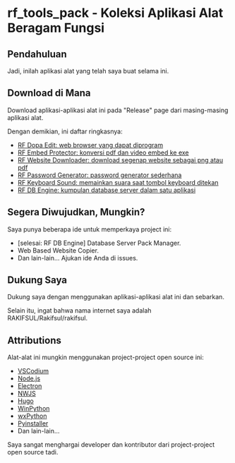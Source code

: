 # rf_tools_pack - Koleksi Aplikasi Alat Beragam Fungsi

## Pendahuluan

Jadi, inilah aplikasi alat yang telah saya buat selama ini.

## Download di Mana

Download aplikasi-aplikasi alat ini pada "Release" page dari masing-masing aplikasi alat.

Dengan demikian, ini daftar ringkasnya:

-	[RF Dopa Edit: web browser yang dapat diprogram](https://github.com/rakifsul/rf_dopa_edit)
-   [RF Embed Protector: konversi pdf dan video embed ke exe](https://github.com/rakifsul/rf_embed_protector)
-   [RF Website Downloader: download segenap website sebagai png atau pdf](https://github.com/rakifsul/rf_website_downloader)
-   [RF Password Generator: password generator sederhana](https://github.com/rakifsul/rf_password_generator)
-   [RF Keyboard Sound: memainkan suara saat tombol keyboard ditekan](https://github.com/rakifsul/rf_keyboard_sound)
-	[RF DB Engine: kumpulan database server dalam satu aplikasi](https://github.com/rakifsul/rf_db_engine)

## Segera Diwujudkan, Mungkin?

Saya punya beberapa ide untuk memperkaya project ini:

-   [selesai: RF DB Engine] Database Server Pack Manager.
-   Web Based Website Copier.
-   Dan lain-lain... Ajukan ide Anda di issues.

## Dukung Saya

Dukung saya dengan menggunakan aplikasi-aplikasi alat ini dan sebarkan.

Selain itu, ingat bahwa nama internet saya adalah RAKIFSUL/Rakifsul/rakifsul.

## Attributions

Alat-alat ini mungkin menggunakan project-project open source ini:

-   [VSCodium](https://github.com/VSCodium/vscodium)
-   [Node.js](https://github.com/nodejs)
-   [Electron](https://github.com/electron/electron)
-   [NWJS](https://github.com/nwjs/nw.js)
-   [Hugo](https://github.com/gohugoio/hugo)
-   [WinPython](https://github.com/winpython/winpython)
-   [wxPython](https://github.com/wxWidgets/Phoenix)
-   [Pyinstaller](https://github.com/pyinstaller/pyinstaller)
-   Dan lain-lain...

Saya sangat menghargai developer dan kontributor dari project-project open source tadi.
